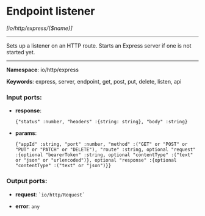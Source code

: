 # Endpoint listener

_[io/http/express/{$name}]_

---

Sets up a listener on an HTTP route. Starts an Express server if one is not started yet.

---

__Namespace__: io/http/express

__Keywords__: express, server, endpoint, get, post, put, delete, listen, api

### Input ports:

* __response__: 
    ```
    {"status" :number, "headers" :{string: string}, "body" :string}
    ```


* __params__: 
    ```
    {"appId" :string, "port" :number, "method" :("GET" or "POST" or "PUT" or "PATCH" or "DELETE"), "route" :string, optional "request" :{optional "bearerToken" :string, optional "contentType" :("text" or "json" or "urlencoded")}, optional "response" :{optional "contentType" :("text" or "json")}}
    ```

### Output ports:

* __request__: `` `io/http/Request` ``


* __error__: ` any `


